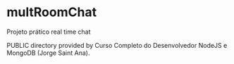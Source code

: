 # multRoomChat
 Projeto prático real time chat
 
  PUBLIC directory provided by Curso Completo do Desenvolvedor NodeJS e MongoDB (Jorge Saint Ana).
